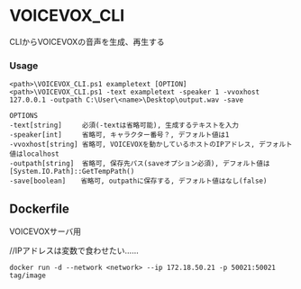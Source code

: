 # VOICEVOX_CLI
CLIからVOICEVOXの音声を生成、再生する
### Usage
```
<path>\VOICEVOX_CLI.ps1 exampletext [OPTION]
<path>\VOICEVOX_CLI.ps1 -text exampletext -speaker 1 -vvoxhost 127.0.0.1 -outpath C:\User\<name>\Desktop\output.wav -save
```
```
OPTIONS
-text[string]     必須(-textは省略可能), 生成するテキストを入力
-speaker[int]     省略可, キャラクター番号？, デフォルト値は1
-vvoxhost[string] 省略可, VOICEVOXを動かしているホストのIPアドレス, デフォルト値はlocalhost
-outpath[string]  省略可, 保存先パス(saveオプション必須), デフォルト値は [System.IO.Path]::GetTempPath()
-save[boolean]　  省略可, outpathに保存する, デフォルト値はなし(false)
```

## Dockerfile
VOICEVOXサーバ用

//IPアドレスは変数で食わせたい……
```
docker run -d --network <network> --ip 172.18.50.21 -p 50021:50021 tag/image
```

